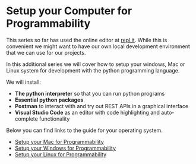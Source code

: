 # Setup your Computer for Programmability

This series so far has used the online editor at [repl.it](https://repl.it/languages/python3). While this is convenient we might want to have our own local development environment that we can use for our projects. 

In this additional series we will cover how to setup your windows, Mac or Linux system 
for development with the python programming language. 

We will install:

* **The python interpreter** so that you can run python programs
* **Essential python packages**
* **Postman** to interact with and try out REST APIs in a graphical interface
* **Visual Studio Code** as an editor with code highlighting and auto-complete functionality

Below you can find links to the guide for your operating system.

* [Setup your Mac for Programmability](mac_osx.md)
* [Setup your Windows for Programmability](windows.md)
* [Setup your Linux for Programmability](linux.md)